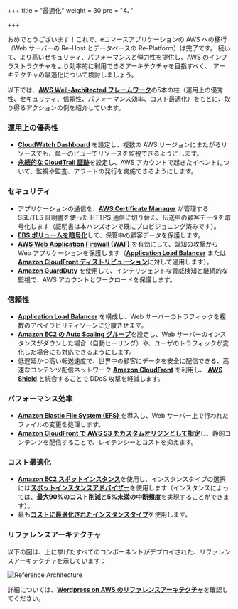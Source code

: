 +++
title = "最適化"
weight = 30
pre = "<b>4. </b>"

+++

おめでとうございます！これで、eコマースアプリケーションの AWS への移行（Web サーバーの Re-Host とデータベースの Re-Platform）は完了です。
続いて、より高いセキュリティ、パフォーマンスと弾力性を提供し、AWS のインフラストラクチャをより効率的に利用できるアーキテクチャを目指すべく、
アーキテクチャの最適化について検討しましょう。

以下では、<a href="https://aws.amazon.com/architecture/well-architected/" target="_blank">**AWS Well-Architected フレームワーク**</a>の5本の柱（運用上の優秀性、セキュリティ、信頼性、パフォーマンス効率、コスト最適化）をもとに、取り得るアクションの例を紹介しています。

### 運用上の優秀性

- <a href="https://docs.aws.amazon.com/AmazonCloudWatch/latest/monitoring/CloudWatch_Dashboards.html" target="_blank">**CloudWatch Dashboard**</a> を設定し、複数の AWS リージョンにまたがるリソースでも、単一のビューでリソースを監視できるようにします。
- <a href="https://docs.aws.amazon.com/awscloudtrail/latest/userguide/cloudtrail-create-and-update-a-trail.html" target="_blank">**永続的な CloudTrail 証跡**</a>を設定し、AWS アカウントで起きたイベントについて、監視や監査、アラートの発行を実施できるようにします。

### セキュリティ
- アプリケーションの通信を、<a href="https://aws.amazon.com/certificate-manager/" target="_blank">**AWS Certificate Manager**</a> が管理する SSL/TLS 証明書を使った HTTPS 通信に切り替え、伝送中の顧客データを暗号化します（証明書は本ハンズオンで既にプロビジョニング済みです）。
- <a href="https://docs.aws.amazon.com/AWSEC2/latest/UserGuide/EBSEncryption.html" target="_blank">**EBS ボリュームを暗号化**</a>して、保管中の顧客データを保護します。
- <a href="https://aws.amazon.com/waf/" target="_blank">**AWS Web Application Firewall (WAF)** </a> を有効にして、既知の攻撃から Web アプリケーションを保護します（<a href="https://aws.amazon.com/blogs/aws/aws-web-application-firewall-waf-for-application-load-balancers/" target="_blank">**Application Load Balancer**</a> または <a href="https://docs.aws.amazon.com/waf/latest/developerguide/cloudfront-features.html" target="_blank">**Amazon CloudFront ディストリビューション**</a>に対して適用します）。
- <a href="https://aws.amazon.com/guardduty/" target="_blank">**Amazon GuardDuty**</a> を使用して、インテリジェントな脅威検知と継続的な監視で、AWS アカウントとワークロードを保護します。

### 信頼性
- <a href="https://docs.aws.amazon.com/elasticloadbalancing/latest/application/create-application-load-balancer.html" target="_blank">**Application Load Balancer**</a> を構成し、Web サーバーのトラフィックを複数のアベイラビリティゾーンに分散させます。
- <a href="https://docs.aws.amazon.com/autoscaling/ec2/userguide/GettingStartedTutorial.html" target="_blank">**Amazon EC2 の Auto Scaling グループ**</a>を設定し、Web サーバーのインスタンスがダウンした場合（自動ヒーリング）や、ユーザのトラフィックが変化した場合にも対応できるようにします。
- 低遅延かつ高い転送速度で、世界中の顧客にデータを安全に配信できる、高速なコンテンツ配信ネットワーク <a href="https://docs.aws.amazon.com/AmazonCloudFront/latest/DeveloperGuide/distribution-working-with.html" target="_blank">**Amazon CloudFront**</a> を利用し、
<a href="https://aws.amazon.com/shield/" target="_blank">**AWS Shield**</a> と統合することで DDoS 攻撃を軽減します。

### パフォーマンス効率
- <a href="https://docs.aws.amazon.com/efs/latest/ug/getting-started.html" target="_blank"> **Amazon Elastic File System (EFS)** </a> を導入し、Web サーバー上で行われたファイルの変更を処理します。
- <a href="https://aws.amazon.com/blogs/networking-and-content-delivery/amazon-s3-amazon-cloudfront-a-match-made-in-the-cloud/" target="_blank">**Amazon CloudFront で AWS S3 をカスタムオリジンとして指定**</a>し、静的コンテンツを配信することで、レイテンシーとコストを抑えます。

### コスト最適化
- <a href="https://aws.amazon.com/ec2/spot/" target="_blank">**Amazon EC2 スポットインスタンス**</a>を使用し、インスタンスタイプの選択には<a href="https://aws.amazon.com/ec2/spot/instance-advisor/" target="_blank">**スポットインスタンスアドバイザー**</a>を使用します（インスタンスによっては、**最大90%のコスト削減**と**5%未満の中断頻度**を実現することができます）。
- 最も<a href="https://aws.amazon.com/ec2/spot/pricing/" target="_blank">**コストに最適化されたインスタンスタイプ**</a>を使用します。

### リファレンスアーキテクチャ

以下の図は、上に挙げたすべてのコンポーネントがデプロイされた、リファレンスアーキテクチャを示しています：

![Reference Architecture](/opt/aws-ref-arch.png)

詳細については、<a href="https://github.com/aws-samples/aws-refarch-wordpress" target="_blank">**Wordpress on AWS のリファレンスアーキテクチャ**</a>を確認してください。